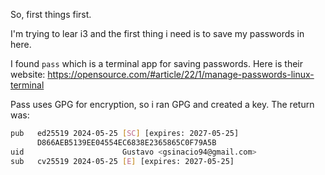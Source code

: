 So, first things first.

I'm trying to lear i3 and the first thing i need is to save my passwords in here.

I found `pass` which is a terminal app for saving passwords. Here is their website:
https://opensource.com/#article/22/1/manage-passwords-linux-terminal

Pass uses GPG for encryption, so i ran GPG and created a key. The return was:

```bash
pub   ed25519 2024-05-25 [SC] [expires: 2027-05-25]
      D866AEB5139EE04554EC6838E2365865C0F79A5B
uid                      Gustavo <gsinacio94@gmail.com>
sub   cv25519 2024-05-25 [E] [expires: 2027-05-25]
```
